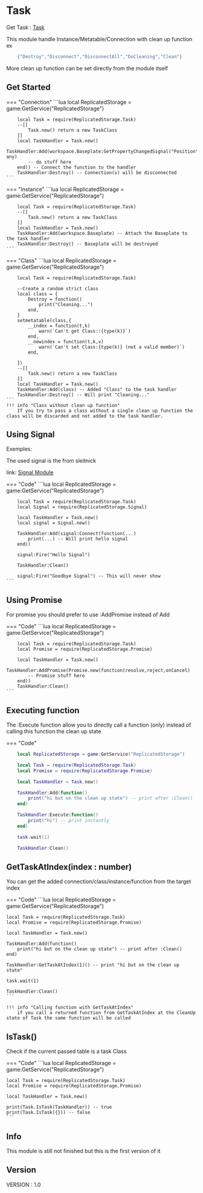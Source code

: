# Task

Get Task : [Task](https://github.com/evxryyy/OpenEvxEngine/releases/tag/task)

This module handle Instance/Metatable/Connection with clean up function ex 

```lua
    {"Destroy","Disconnect","DisconnectAll","DoCleaning","Clean"}
```

More clean up function can be set directly from the module itself

## Get Started


=== "Connection"
    ```lua
        local ReplicatedStorage = game:GetService("ReplicatedStorage")

        local Task = require(ReplicatedStorage.Task)
        --[[
            Task.new() return a new TaskClass
        ]]
        local TaskHandler = Task.new()
        TaskHandler:Add(workspace.Baseplate:GetPropertyChangedSignal("Position"):Connect(function(...: any) 
            -- do stuff here
        end)) -- Connect the function to the handler
        TaskHandler:Destroy() -- Connection(s) will be disconnected
    ```

=== "Instance"
    ```lua
        local ReplicatedStorage = game:GetService("ReplicatedStorage")

        local Task = require(ReplicatedStorage.Task)
        --[[
            Task.new() return a new TaskClass
        ]]
        local TaskHandler = Task.new()
        TaskHandler:Add(workspace.Baseplate) -- Attach the Baseplate to the task handler
        TaskHandler:Destroy() -- Baseplate will be destroyed
    ```

=== "Class"
    ```lua
        local ReplicatedStorage = game:GetService("ReplicatedStorage")

        local Task = require(ReplicatedStorage.Task)

        --Create a random strict class
        local class = {
            Destroy = function()
                print("Cleaning...")
            end,
        }
        setmetatable(class,{
            __index = function(t,k)
                warn(`Can't get Class::{type(k)}`)
            end,
            __newindex = function(t,k,v)
                warn(`Can't set Class:{type(k)} (not a valid member)`)
            end,
            
        })
        --[[
            Task.new() return a new TaskClass
        ]]
        local TaskHandler = Task.new()
        TaskHandler:Add(class) -- Added "Class" to the task handler
        TaskHandler:Destroy() -- Will print "Cleaning..."
    ```
    !!! info "Class without clean up function"
        If you try to pass a class without a single clean up function the class will be discarded and not added to the task handler.

## Using Signal

Exemples:

The used signal is the from sleitnick

link: [Signal Module](https://github.com/Sleitnick/RbxUtil/blob/main/modules/signal/init.luau)

=== "Code"
    ```lua
        local ReplicatedStorage = game:GetService("ReplicatedStorage")

        local Task = require(ReplicatedStorage.Task)
        local Signal = require(ReplicatedStorage.Signal)

        local TaskHandler = Task.new()
        local signal = Signal.new()

        TaskHandler:Add(signal:Connect(function(...)
            print(...) -- Will print hello signal
        end))

        signal:Fire("Hello Signal")

        TaskHandler:Clean()

        signal:Fire("Goodbye Signal") -- This will never show
    ```

## Using Promise

For promise you should prefer to use :AddPromise instead of Add

=== "Code"
    ```lua
        local ReplicatedStorage = game:GetService("ReplicatedStorage")

        local Task = require(ReplicatedStorage.Task)
        local Promise = require(ReplicatedStorage.Promise)

        local TaskHandler = Task.new()
        TaskHandler:AddPromise(Promise.new(function(resolve,reject,onCancel) 
            -- Promise stuff here
        end))
        TaskHandler:Clean()
    ```

## Executing function

The :Execute function allow you to directly call a function (only) instead of calling this function the clean up state

=== "Code"
```lua
    local ReplicatedStorage = game:GetService("ReplicatedStorage")

    local Task = require(ReplicatedStorage.Task)
    local Promise = require(ReplicatedStorage.Promise)

    local TaskHandler = Task.new()

    TaskHandler:Add(function()
        print("hi but on the clean up state") -- print after :Clean()
    end)

    TaskHandler:Execute(function()
        print("hi") -- print instantly
    end)

    task.wait(1)

    TaskHandler:Clean()
```

## GetTaskAtIndex(index : number)

You can get the added connection/class/instance/function from the target index

=== "Code"
    ```lua
    local ReplicatedStorage = game:GetService("ReplicatedStorage")

    local Task = require(ReplicatedStorage.Task)
    local Promise = require(ReplicatedStorage.Promise)

    local TaskHandler = Task.new()

    TaskHandler:Add(function()
        print("hi but on the clean up state") -- print after :Clean()
    end)

    TaskHandler:GetTaskAtIndex(1)() -- print "hi but on the clean up state"

    task.wait(1)

    TaskHandler:Clean()
    ```

    !!! info "Calling function with GetTaskAtIndex"
        if you call a returned function from GetTaskAtIndex at the CleanUp state of Task the same function will be called

##  IsTask()

Check if the current passed table is a task Class

=== "Code"
    ```lua
    local ReplicatedStorage = game:GetService("ReplicatedStorage")

    local Task = require(ReplicatedStorage.Task)
    local Promise = require(ReplicatedStorage.Promise)

    local TaskHandler = Task.new()

    print(Task.IsTask(TaskHandler)) -- true
    print(Task.IsTask({})) -- false
    ```

## Info

This module is still not finished but this is the first version of it

## Version


VERSION : 1.0

